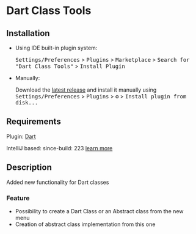 # Dart Class Tools

## Installation

- Using IDE built-in plugin system:

  <kbd>Settings/Preferences</kbd> > <kbd>Plugins</kbd> > <kbd>Marketplace</kbd> > <kbd>Search for "Dart Class
  Tools"</kbd> >
  <kbd>Install Plugin</kbd>

- Manually:

  Download the [latest release](https://plugins.jetbrains.com/plugin/20720-dart-class-tools) and install it manually
  using
  <kbd>Settings/Preferences</kbd> > <kbd>Plugins</kbd> > <kbd>⚙️</kbd> > <kbd>Install plugin from disk...</kbd>

## Requirements

Plugin: [Dart](https://plugins.jetbrains.com/plugin/6351-dart)

IntelliJ based: since-build:
223 [learn more](https://www.jetbrains.org/intellij/sdk/docs/basics/getting_started/build_number_ranges.html)

## Description

Added new functionality for Dart classes

### Feature

- Possibility to create a Dart Class or an Abstract class from the new menu
- Creation of abstract class implementation from this one


